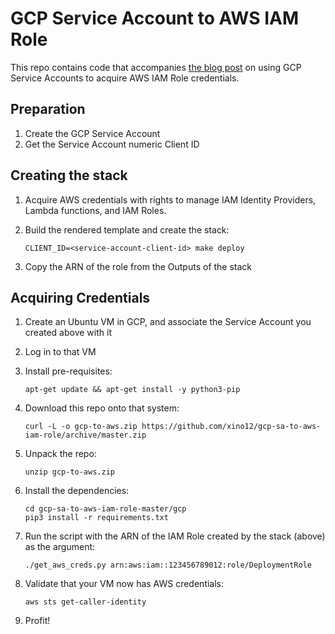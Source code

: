 # GCP Service Account to AWS IAM Role

This repo contains code that accompanies [the blog post](http://cevo.com.au/) on
using GCP Service Accounts to acquire AWS IAM Role credentials.

## Preparation

1. Create the GCP Service Account
1. Get the Service Account numeric Client ID

## Creating the stack

1. Acquire AWS credentials with rights to manage IAM Identity Providers, Lambda
   functions, and IAM Roles.
1. Build the rendered template and create the stack:

    ```shell
    CLIENT_ID=<service-account-client-id> make deploy
    ```
1. Copy the ARN of the role from the Outputs of the stack

## Acquiring Credentials

1. Create an Ubuntu VM in GCP, and associate the Service Account you created above
   with it
1. Log in to that VM
1. Install pre-requisites:
    ```shell
    apt-get update && apt-get install -y python3-pip
    ```
1. Download this repo onto that system:

    ```shell
    curl -L -o gcp-to-aws.zip https://github.com/xino12/gcp-sa-to-aws-iam-role/archive/master.zip
    ```
1. Unpack the repo:
    ```shell
    unzip gcp-to-aws.zip
    ```
1. Install the dependencies:
    ```shell
    cd gcp-sa-to-aws-iam-role-master/gcp
    pip3 install -r requirements.txt
    ```
1. Run the script with the ARN of the IAM Role created by the stack (above) as
   the argument:
    ```shell
    ./get_aws_creds.py arn:aws:iam::123456789012:role/DeploymentRole
    ```
1. Validate that your VM now has AWS credentials:
    ```shell
    aws sts get-caller-identity
    ```
1. Profit!

